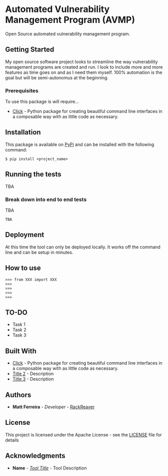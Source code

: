 # Automated Vulnerability Management Program (AVMP)

Open Source automated vulnerability management program.

## Getting Started

My open source software project looks to streamline the way vulnerability management programs are created and run. I look to include more and more features as time goes on and as I need them myself. 100% automation is the goal but will be semi-autonomus at the beginning.

### Prerequisites

To use this package is will require...

* [Click](https://click.palletsprojects.com/) - Python package for creating beautiful command line interfaces in a composable way with as little code as necessary.

## Installation

This package is available on [PyPi](https://pypi.org) and can be installed with the following command:

```
$ pip install <project_name>
```

## Running the tests

TBA

### Break down into end to end tests

TBA

```
TBA
```

## Deployment

At this time the tool can only be deployed locally. It works off the command line and can be setup in minutes.

## How to use
```
>>> from XXX import XXX
>>> 
>>> 
>>> 
>>> 
```

## TO-DO
* Task 1
* Task 2
* Task 3

## Built With

* [Click](https://click.palletsprojects.com/) - Python package for creating beautiful command line interfaces in a composable way with as little code as necessary.
* [Title 2](#) - Description
* [Title 3](#) - Description

## Authors

* **Matt Ferreira** - *Developer* - [RackReaver](https://github.com/RackReaver)

## License

This project is licensed under the Apache License - see the [LICENSE](LICENSE) file for details

## Acknowledgments

* **Name** - *[Tool Title](#)* - Tool Description